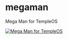 # megaman
Mega Man for TempleOS

[![Mega Man for TempleOS](http://i.imgur.com/Qs7ssHp.png)](https://www.youtube.com/watch?v=RGcRwgK-u4Q)
